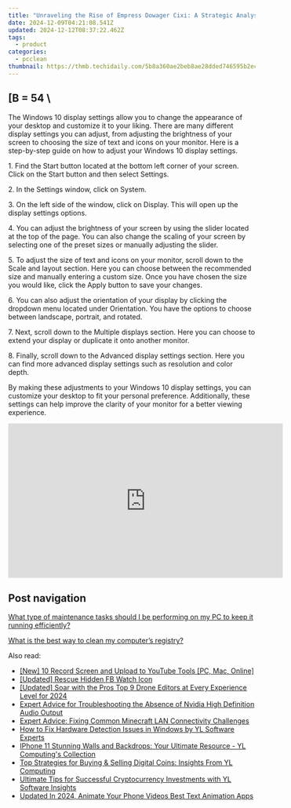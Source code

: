 ```yaml
---
title: "Unraveling the Rise of Empress Dowager Cixi: A Strategic Analysis – Expert Insights From YL Computing"
date: 2024-12-09T04:21:08.541Z
updated: 2024-12-12T08:37:22.462Z
tags:
  - product
categories:
  - pcclean
thumbnail: https://thmb.techidaily.com/5b8a360ae2beb8ae28dded746595b2ec0252b7304ad9ab12b451e3ff69d2619e.jpg
---
```


## \[B = 54 \

The Windows 10 display settings allow you to change the appearance of your desktop and customize it to your liking. There are many different display settings you can adjust, from adjusting the brightness of your screen to choosing the size of text and icons on your monitor. Here is a step-by-step guide on how to adjust your Windows 10 display settings. 

1\. Find the Start button located at the bottom left corner of your screen. Click on the Start button and then select Settings.

2\. In the Settings window, click on System.

3\. On the left side of the window, click on Display. This will open up the display settings options. 

4\. You can adjust the brightness of your screen by using the slider located at the top of the page. You can also change the scaling of your screen by selecting one of the preset sizes or manually adjusting the slider.

5\. To adjust the size of text and icons on your monitor, scroll down to the Scale and layout section. Here you can choose between the recommended size and manually entering a custom size. Once you have chosen the size you would like, click the Apply button to save your changes.

6\. You can also adjust the orientation of your display by clicking the dropdown menu located under Orientation. You have the options to choose between landscape, portrait, and rotated.

7\. Next, scroll down to the Multiple displays section. Here you can choose to extend your display or duplicate it onto another monitor.

8\. Finally, scroll down to the Advanced display settings section. Here you can find more advanced display settings such as resolution and color depth. 

By making these adjustments to your Windows 10 display settings, you can customize your desktop to fit your personal preference. Additionally, these settings can help improve the clarity of your monitor for a better viewing experience.

<!-- affiliate ads begin -->
<iframe width="560" height="315" src="https://www.youtube.com/embed/q4-YQ9Wjtfg?si=6afn1fydg_Wb9B8z" title="YouTube video player" frameborder="0" allow="accelerometer; autoplay; clipboard-write; encrypted-media; gyroscope; picture-in-picture; web-share" referrerpolicy="strict-origin-when-cross-origin" allowfullscreen></iframe>
<!-- affiliate ads end -->

## Post navigation

[What type of maintenance tasks should I be performing on my PC to keep it running efficiently?](https://tools.techidaily.com/pcclean/products/)

[What is the best way to clean my computer’s registry?](https://tools.techidaily.com/pcclean/products/)

<ins class="adsbygoogle"
     style="display:block"
     data-ad-format="autorelaxed"
     data-ad-client="ca-pub-7571918770474297"
     data-ad-slot="1223367746"></ins>

<ins class="adsbygoogle"
     style="display:block"
     data-ad-client="ca-pub-7571918770474297"
     data-ad-slot="8358498916"
     data-ad-format="auto"
     data-full-width-responsive="true"></ins>

<span class="atpl-alsoreadstyle">Also read:</span>
<div><ul>
<li><a href="https://youtube-clips.techidaily.com/new-10-record-screen-and-upload-to-youtube-tools-pc-mac-online/"><u>[New] 10 Record Screen and Upload to YouTube Tools [PC, Mac, Online]</u></a></li>
<li><a href="https://facebook-video-content.techidaily.com/updated-rescue-hidden-fb-watch-icon/"><u>[Updated] Rescue Hidden FB Watch Icon</u></a></li>
<li><a href="https://fox-glue.techidaily.com/updated-soar-with-the-pros-top-9-drone-editors-at-every-experience-level-for-2024/"><u>[Updated] Soar with the Pros Top 9 Drone Editors at Every Experience Level for 2024</u></a></li>
<li><a href="https://sound-issues.techidaily.com/expert-advice-for-troubleshooting-the-absence-of-nvidia-high-definition-audio-output/"><u>Expert Advice for Troubleshooting the Absence of Nvidia High Definition Audio Output</u></a></li>
<li><a href="https://win-howtos.techidaily.com/expert-advice-fixing-common-minecraft-lan-connectivity-challenges/"><u>Expert Advice: Fixing Common Minecraft LAN Connectivity Challenges</u></a></li>
<li><a href="https://discover-bits.techidaily.com/how-to-fix-hardware-detection-issues-in-windows-by-yl-software-experts/"><u>How to Fix Hardware Detection Issues in Windows by YL Software Experts</u></a></li>
<li><a href="https://discover-bits.techidaily.com/iphone-11-stunning-walls-and-backdrops-your-ultimate-resource-yl-computings-collection/"><u>IPhone 11 Stunning Walls and Backdrops: Your Ultimate Resource - YL Computing's Collection</u></a></li>
<li><a href="https://discover-bits.techidaily.com/top-strategies-for-buying-and-selling-digital-coins-insights-from-yl-computing/"><u>Top Strategies for Buying & Selling Digital Coins: Insights From YL Computing</u></a></li>
<li><a href="https://discover-bits.techidaily.com/ultimate-tips-for-successful-cryptocurrency-investments-with-yl-software-insights/"><u>Ultimate Tips for Successful Cryptocurrency Investments with YL Software Insights</u></a></li>
<li><a href="https://smart-video-creator.techidaily.com/updated-in-2024-animate-your-phone-videos-best-text-animation-apps/"><u>Updated In 2024, Animate Your Phone Videos Best Text Animation Apps</u></a></li>
</ul></div>

